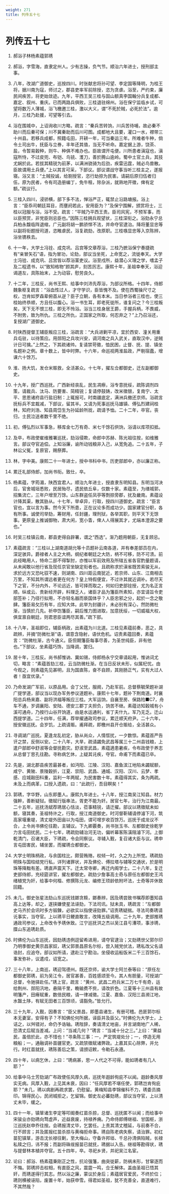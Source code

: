 ```yaml
---
weight: 271
title: 列传五十七
---
```


# 列传五十七

1. <span id="列传五十七-1"></span>
郝浴子林杨素蕴郭琇

2. <span id="列传五十七-2"></span>
郝浴，字雪海，直隶定州人。少有志操，负气节。顺治六年进士，授刑部主事。

3. <span id="列传五十七-3"></span>
八年，改湖广道御史，巡按四川。时张献忠将孙可望、李定国等降明，为桂王将，据川南为寇，师讨之，郡县吏率军前除授，恣为贪虐。浴至，严约束，廉民间疾苦，将吏始敛迹。九年，平西王吴三桂与固山额真李国翰分兵复成都、嘉定、叙州、重庆。已而两路兵俱败，三桂退驻绵州。浴在保宁监临乡试，可望将数万人薄城，浴飞檄邀三桂，激以大义，谓“不死於贼，必死於法”。逾月，三桂乃赴援，可望等引去。

4. <span id="列传五十七-4"></span>
浴在围城中，上诏询收川方略，疏言：“秦兵苦转饷，川兵苦待哺，故必秦不助川而后秦可保；川不冀秦助而后川可图。成都地大且要，灌口一水，襟带三十州县。若移兵成都，照籍屯田，开耕一年，可当秦运三年。所难者牛种，倘令土司出牛，抚臣与立券，丰年还其值，当无不听命。嘉定据上游，饶茶、盐，令暂易穀种，则牛、种俱不难办也。臣故谓开屯便。川所患者滇寇也，滇寇所恃，不过皮兜、布铠、鸟铳、濩刀，善於腾山逾岭。蜀中土官土兵，其技尤娴於此。若拔其精锐为前茅，以满洲骁骑为后劲，疾雷迅霆，贼必鸟兽散。臣故谓用土兵便。”上以其言可采，下部议。部议谓战守事当听三桂主之，遂报寝。浴又言：“土贼投诚，给劄授官，恣行劫掠为民害。请嗣后原归伍者归伍，原为民者，令有司造册编丁，免牛租，除杂派，就熟地开徵，俾有定额。”疏议行。

5. <span id="列传五十七-5"></span>
三桂入四川，浸骄横，部下多不法，惮浴严正，辄禁止沿路塘报。浴上言：“臣忝司朝廷耳目，而壅阏若此，安用臣为？”及保宁围解，颁赏将士，三桂以冠服与浴，浴不受。疏言：“平贼乃平西王责。臣司风宪，不预军事，而以臣预赏，非党臣则忌臣也。”因陈三桂拥兵观望状，三桂深衔之。浴劾永宁总兵柏永馥临阵退缩，广元副将胡一鹏骄悍不法，并命夺官逮治。降将董显忠等以副将衔题授司道，恣睢虐民，浴复疏劾，改原职。三桂嗾显忠等入京陈辨，浴坐镌秩去。

6. <span id="列传五十七-6"></span>
十一年，大学士冯铨、成克巩、吕宫等交章荐浴，三桂乃摭浴保宁奏捷疏有“亲冒矢石”语，指为冒功，论劾，部议当坐死，上命宽之，流徙奉天。大学士冯铨、成克巩、吕宫皆以荐浴罣吏议。浴至戍所，益潜心义理之学，嗜孟子及二程遗书，以“致知格物”颜其庐，刻苦厉志。康熙十年，圣祖幸奉天，浴迎谒道左，具陈始末，上为动容，慰劳良久。

7. <span id="列传五十七-7"></span>
十二年，三桂反，尚书王熙、给事中刘沛先荐浴，为部议所格。十四年，侍郎魏象枢复疏言：“浴血性过人，才守学识，臣皆愧不及。使在西蜀操尺寸之权，岂肯如罗森辈俯首从逆？臣子立朝，各有本末。当日参浴者三桂也，使三桂始终恭顺，方且任以腹心。浴一书生耳，即老死徙所，谁复问之？今三桂叛矣，天下无不恨三桂，即无不怜浴。浴当三桂身居王爵，手握兵柄，不畏威，不附势，致为所仇。三桂之所仇，正国家之所取，何忍弃之？”上乃召浴还，复授湖广道御史。

8. <span id="列传五十七-8"></span>
时陕西提督王辅臣叛应三桂，浴疏言：“大兵进剿平凉，宜於西安、潼关用重兵屯驻，以待策应。用郧阳之兵攻兴安，调河南之兵入武关，直取汉中，逆贼计日可擒。”上然之，下其疏诸帅。复请禁苛徵，恤民困，止督、抚、提、镇坐名题补之例。章十数上，皆中时弊。十六年，命巡视两淮盐政，严剔宿蠹，增课六十馀万。

9. <span id="列传五十七-9"></span>
淮、扬大饥，发仓米赈救，全活甚众。十七年，擢左佥都御史，迁左副都御史。

10. <span id="列传五十七-10"></span>
十九年，授广西巡抚。广西新经丧乱，民生凋瘵，浴专意抚绥，疏陈调剂四策，请裁兵、汰马、防要害、简精锐；复请停鼓铸，改米徵银，复南宁、太平、思恩诸府县行盐旧制：上辄报可。时南疆底定，满洲兵撤还京师。浴疏言抚标兵不宜裁减，下部议，留其半。又请为死事巡抚马雄镇、傅弘烈建祠桂林，知府刘浩、知县周岱生为孙延龄所戕，疏请予恤。二十二年，卒官。丧归，士民泣送者数千里不绝。

11. <span id="列传五十七-11"></span>
初，傅弘烈以军事急，移库金七万有奇、米七千馀石供饷，浴请以库项扣抵。

12. <span id="列传五十七-12"></span>
及卒，布政使崔维雅署巡抚，劾浴侵欺，命郎中苏赫、陈光祖往按，如维雅言。部议夺官追偿。上知浴廉，谕所动钱粮非入己，从宽免追。二十五年，子林讼父冤，复原官，赐祭葬。

13. <span id="列传五十七-13"></span>
林，字中美。康熙二十一年进士，授中书科中书，历吏部郎中，亦以廉正称。

14. <span id="列传五十七-14"></span>
累迁礼部侍郎，加尚书衔。致仕，卒。

15. <span id="列传五十七-15"></span>
杨素蕴，字筠湄，陕西宜君人。顺治九年进士，授直隶东明知县。东明当河决后，官舍城垣悉败，民居殆尽，遗民依丘阜，仅数十家。素蕴至，为缮城郭，招集流亡，三年户增至万馀。山东群盗任凤亭等剽掠旁郡，扰及畿南。素蕴设计降其渠，散其胁从。十七年，举卓异，行取，授四川道御史。疏言：“臣言官也，宜以言为事。然今天下所患，正在议论多而成功少。国家建官分职，各有所事。诚使司举劾，筹财用，任封疆，理刑狱，各举其职，则平天下无馀事。更原皇上推诚御物，肃大闲，宽小眚，俾人人得展其才，尤端本澄源之要也。”

16. <span id="列传五十七-16"></span>
时吴三桂镇云南，郡县吏得自辟署，谓之“西选”。渐乃题用朝臣，无复顾忌。

17. <span id="列传五十七-17"></span>
素蕴疏言：“三桂以上湖南道胡允等十员题补云南各道，并有奉差部员在内，深足骇异。爵禄者人主之大柄，纲纪者朝廷之大防，柄不可移，防不可溃。前此经略用人，特命二部不得掣肘，亦惟以军前效用及所辖五省各官酌量题请，从未闻敢以他行省及现任京官坐缺定衔者也。且疏称求於滇省既苦索骏无从，求於远方又恐叱驭不速，则湖南、四川距云南犹近，若京师、山东、江南相去万里，不知其所谓远者更在何方？皇上特假便宜，不过许其就近调补。若尽天下之官，不分内外，不论远近，皆可择而取之，何如归吏部铨授，尤为名正言顺。纵或云、贵新经开辟，料理乏人，诸臣才品为籓臣所素知，亦宜请旨令吏部签补；乃径行拟用，不亦轻名器而亵国体乎？人臣忠邪之分，起於一念之敬肆。籓臣易攵历有年，应知大体。此举为封疆计，未必别有深心，然防微杜渐，当慎於几先。祈申饬籓臣，嗣后惟力图进取，加意抚绥，一切威福大权，俱宜禀自朝廷，则君恩臣谊两尽其善。”疏下部。

18. <span id="列传五十七-18"></span>
十八年，圣祖即位，辅臣柄政，出素蕴为川北道。三桂见素蕴前奏，恶之，具疏辨，并摘“防微杜渐”语，谓意含隐射，语伏危机。诏责素蕴回奏，素蕴言：“防微杜渐，古今通义。臣但期籓臣每事尽善，为圣世纯臣，非有他也。”下部议，坐素蕴巧饰，当降调，罢归。

19. <span id="列传五十七-19"></span>
居十年，三桂反。尚书郝惟讷、冀如锡，侍郎杨永宁交章请起用，惟讷词尤切，略言：“素蕴首劾三桂，云当防微杜渐。在当日反状未形，似属杞忧。由今观之，则素蕴先见甚明，且为国直陈，奋不自顾，其刚肠正气，实有大过人者！亟宜优录。”

20. <span id="列传五十七-20"></span>
乃命发湖广军前，以原品用。会丁父忧，服阕，乃赴军前。总督蔡毓荣题补湖广提学道，部议当以现办军务参议道题补。康熙十七年，题补下荆南道。时襄阳总兵杨来嘉、副将洪福等叛应三桂。大军运饷，自襄至房、保路险■C7，舟车不通，岁调襄阳、安陆、德安三郡丁夫担负，饷苦不继。素蕴访知穀城有小溪可通舟，乃按行山谷开饷道，由是水运通利，省丁夫什九，军乃无乏。迁山西提学道。二十四年，任满，荐举擢通政司参议，累迁顺天府尹。二十六年，授安徽巡抚。会岁饥，上疏请赈。甫拜疏，即檄州县开仓赈给，全活甚众。

21. <span id="列传五十七-21"></span>
寻调湖广巡抚。夏逢龙乱初定，胁从尚众，人情恇扰，一夕数惊。素蕴首严告讦之禁，反侧以安。二十八年，大旱，疏请蠲免武昌等属三十二州县钱粮，上遣户部郎中舒淑等会督抚勘灾。舒淑至武昌，素蕴適患暑疾，令布政使于养志从总督丁思孔往勘。寻称病乞休，上疑其讬疾，夺官。命甫下而素蕴已卒。

22. <span id="列传五十七-22"></span>
先是，湖北郡县疾苦最甚者，如沔阳、江陵、汉阳、嘉鱼滨江地陷未蠲赋额，咸宁、黄陂、景陵穀折，江夏、崇阳、武昌、通城、汉阳、汉川、云梦、孝感、应城穀田科重，监利一年两赋，为民害数十年。素蕴得其实，条为两疏。未及上而病革，口授入遗疏，曰：“此疏行，吾目瞑矣！”

23. <span id="列传五十七-23"></span>
郭琇，字华野，山东即墨人。康熙九年进士。十八年，授江南吴江知县。材力强幹，善断疑狱。徵赋行版串法，胥吏不能为奸。居官七年，治行为江南最。二十五年，巡抚汤斌荐琇居心恬淡，莅事精锐，请迁擢。部议以琇徵赋未如额，寝其奏，圣祖特许之，行取，授江南道御史。时河督靳辅请停濬下河，筑高家堰重堤，清丈堤外田亩以为屯田，谓可增岁收百馀万。巡抚于成龙议不合，上令尚书佛伦往勘，主辅议。下九卿覈奏，尚书张玉书、左都御史徐乾学力言屯田扰民。二十七年，琇疏劾辅治河无功，偏听幕客陈潢阻濬下河。上御乾清门，召诸大臣，下琇疏，令会同察议。寻辅入觐，复召诸大臣与议。琇申言屯田害民，辅坐罢，而擢琇佥都御史。

24. <span id="列传五十七-24"></span>
大学士明珠柄政，与余国柱比，颇营贿赂，权倾一时，久之为上所觉。琇疏劾明珠与国柱结党行私，详列诸罪状，并及佛伦、傅拉塔与辅等交通状，於是明珠等降黜有差。琇直声震天下。迁太常寺卿，再迁内阁学士。二十八年，复迁吏部侍郎，充经筵讲官，擢左都御史。疏劾少詹事高士奇与原任左都御史王鸿绪植党为奸，给事中何楷、修撰陈元龙、编修王顼龄依附坏法，士奇等并休致回籍。

25. <span id="列传五十七-25"></span>
未几，御史张星法劾山东巡抚钱鎯贪黩，鎯奏辨，因及琇尝致书嘱荐即墨知县高上达等，却之，遂挟嫌使星法诬劾，下法司讯。狱未具，琇疏言：“左都御史马齐於会讯时多方锻鍊，必欲实以指使诬劾罪。”诏责琇疑揣。寻法司奏琇请讬事实，当夺官。上以琇平日鲠直敢言，改降五级调用。二十九年，吏部推琇通政司参议，上命改令予琇休致。江宁巡抚洪之杰以吴江县亏漕项，事涉琇，牒山东追琇赴质。

26. <span id="列传五十七-26"></span>
时佛伦为山东巡抚，因劾琇违例逗留希进用，请夺官逮治；又劾琇世父郭尔印乃明季御史黄宗昌家奴，琇父郭景昌原名尔标，尝入贼党伏法，琇私改父名请诰封，应追夺。部议如所请，逮赴江宁勘治。坐侵收运船饭米二千三百馀石，事发弥补，议遣戍，诏宽之。

27. <span id="列传五十七-27"></span>
三十八年，上南巡，琇迎驾德州。既还京师，谕大学士阿兰泰等曰：“原任左都御史郭琇，前为吴江令，居官甚善，百姓感颂至今。其人有胆量，可授湖广总督，令驰驿赴任。”琇上官，疏言：“黄州、武昌二府兵米二万七千有奇，运给荆州、郧阳汛地，悬隔千里，輓输费不赀，请改折色。江夏等十三州县有故明籓产，田瘠赋重，数倍民粮，请一律减徵。江夏、嘉鱼、汉阳三县濒江地，水齧土陊，有赋无田者三百馀顷，请豁免。”皆允行。

28. <span id="列传五十七-28"></span>
三十九年，入觐，因奏言：“臣父景昌，即墨县诸生，有册可稽。邑匪郭尔标本无妻室，安得有子？不知佛伦何所据，诬臣并及臣父。”时佛伦为大学士，上诘之，以舛错对，命仍予诰轴。琇陛辞，奏请清丈地亩，并言湖南地广人稀，恐清丈后赋当差减。上问：“当减几何？”琇言：“当减十分之三。”上曰：“果益民，虽倍於此，亦不惜也！”寻条陈三事：一，严定筑堤处分；一，停造无用粮船；一，通融调补苗疆官吏。又疏禁徵赋诸弊政。上嘉其实心除弊，并允行。时红苗就抚，琇陈善后之策，请颁诏敕，令勒石永遵。

29. <span id="列传五十七-29"></span>
四十年，以病乞休，上曰：“琇病甚，思一人代之不可得，能如琇者有几人耶？”

30. <span id="列传五十七-30"></span>
给事中马士芳劾湖广布政使任风厚久病，巡抚年遐龄徇庇不以闻。遐龄奏风厚实无病。风厚入觐，上见其未衰，因曰：“任风厚若不堪任使，郭琇岂肯徇庇耶？”未几，琇以病剧再疏求罢，仍慰留。黄梅知县李锦催科不力，琇委员摘印。锦得民心，民闭城拒之，乞留锦。御史左必蕃劾琇，部议当夺官，上以清丈未毕，缓之。

31. <span id="列传五十七-31"></span>
四十一年，镇筸诸生李定等叩阍奏红苗杀掠，总督、巡抚匿不以闻；而给事中宋骏业亦劾琇向骛虚声，近益衰废，持禄养痈。乃命侍郎傅继祖、甘国枢，浙江巡抚赵申乔往按。会琇报清丈毕，乞罢任。上责其清丈稽延，与前奏不合，行不顾言；并及匿报红苗杀掠与黄梅拒命事。琇自陈老病失察，请治罪。初红苗犯镇筸，游击沈长禄往剿，至大梅山，守备许邦垣、千总孙清俱陷贼，长禄私赎之归，讳不报；而副将硃绂报苗已就抚，琇据以入告。继祖等勘得状，琇与提督林本植并夺官。五十四年，卒。寻祀乡贤，并祀吴江名宦。

32. <span id="列传五十七-32"></span>
论曰：郝浴、杨素蕴秉刚正之性，抗论强籓，曲突徙薪，防祸未形，甘窜逐而不悔。郭琇抨击权相，有直臣之风，震霆一鸣，佥壬解体。盖由圣祖已悟其奸，而琇遂得行其志。然以浴之廉，蒙议於身后；素蕴居官爱民，不终於位；琇则横被诬陷，废置十年，始获申雪。得君如圣祖，犹不克善全，直道难行，不其然哉？
